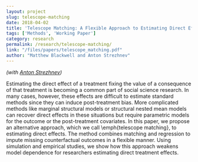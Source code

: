 ```yaml
---
layout: project
slug: telescope-matching
date: 2018-04-02
title: 'Telescope Matching: A Flexible Approach to Estimating Direct Effects'
tags: ['Methods', 'Working Paper']
category: research
permalink: /research/telescope-matching/
link: "/files/papers/telescope_matching.pdf"
author: "Matthew Blackwell and Anton Strezhnev"
---
```


*(with [Anton Strezhnev][])*

Estimating the direct effect of a treatment fixing the value of a consequence of that treatment is becoming a common part of social science research. In many cases, however, these effects are difficult to estimate standard methods since they can induce post-treatment bias.  More complicated methods like marginal structural models or structural nested mean models can recover direct effects in these situations but require  parametric models for the outcome or the post-treatment covariates.  In this paper, we propose an alternative approach, which we call \emph{telescope matching}, to estimating direct effects. The method combines matching and regression to impute missing counterfactual outcomes in a flexible manner. Using simulation and empirical studies, we show how this approach weakens model dependence for researchers estimating direct treatment effects. 
 
[Anton Strezhnev]: https://www.antonstrezhnev.com/
